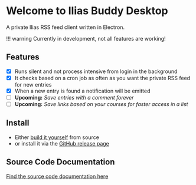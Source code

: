 # Welcome to Ilias Buddy Desktop

A private Ilias RSS feed client written in Electron.

!!! warning
    Currently in development, not all features are working!

## Features

- [x] Runs silent and not process intensive from login in the background
- [x] It checks based on a cron job as often as you want the private RSS feed for new entries
- [x] When a new entry is found a notification will be emitted
- [ ] **Upcoming:** *Save entries with a comment forever*
- [ ] **Upcoming:** *Save links based on your courses for faster access in a list*

## Install

- Either [build it yourself](build-electron.md) from source
- or install it via the [GitHub release page](https://github.com/AnonymerNiklasistanonym/IliasBuddyDesktop/releases)

## Source Code Documentation

[Find the source code documentation here](typedoc/index.html)
